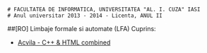 ```
# FACULTATEA DE INFORMATICA, UNIVERSITATEA "AL. I. CUZA" IASI
# Anul universitar 2013 - 2014 - Licenta, ANUL II
```

##[RO] Limbaje formale si automate (LFA)
Cuprins:

- [Acvila - C++ & HTML combined](Acvila)
